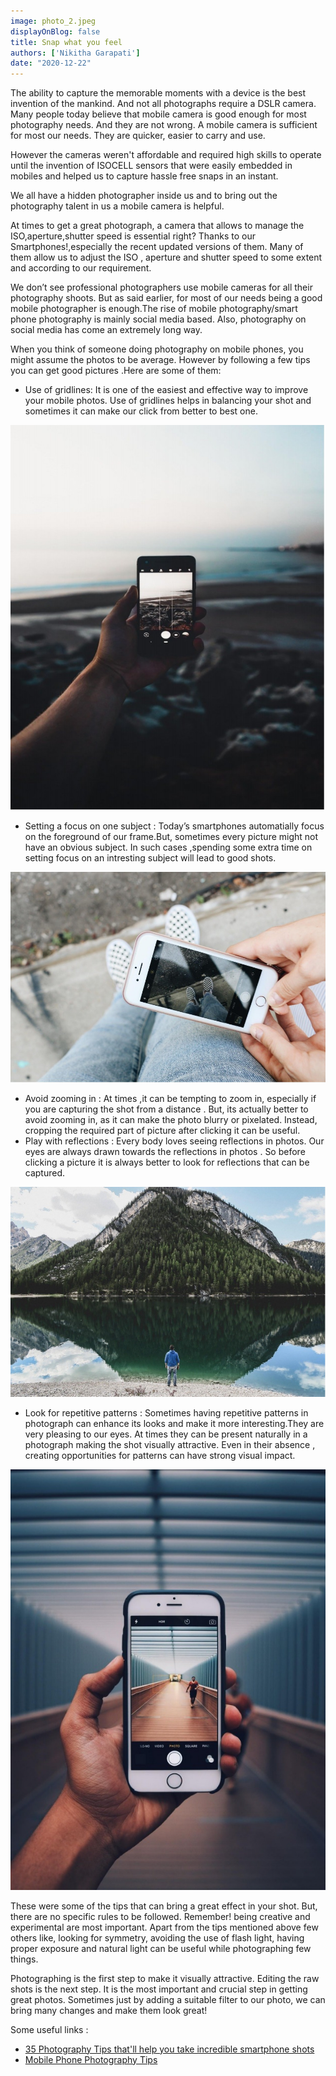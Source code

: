 ```yaml
---
image: photo_2.jpeg
displayOnBlog: false
title: Snap what you feel
authors: ['Nikitha Garapati']
date: "2020-12-22"
---
```


The ability to capture the memorable moments with a device is the best invention of the mankind. And not all photographs require a DSLR camera. Many people today believe that mobile camera is good enough for most photography needs. And they are not wrong. A mobile camera is sufficient for most our needs. They are quicker, easier to carry and use.

However the cameras weren't affordable and required high skills to operate until the invention of ISOCELL sensors that were easily embedded in mobiles and helped us to capture hassle free snaps in an instant.

We all have a hidden photographer inside us and to bring out the photography talent in us a mobile camera is helpful. 

At times to get a great photograph, a camera that allows to manage the ISO,aperture,shutter speed is essential right? Thanks to our Smartphones!,especially the recent updated versions of them. Many of them allow us to adjust the ISO , aperture and shutter speed to some extent and according to our requirement. 

We don’t see professional photographers use mobile cameras for all their photography shoots. But as said earlier, for most of our needs being a good mobile photographer is enough.The rise of mobile photography/smart phone photography is mainly social media based. Also, photography on social media has come an extremely long way.

When you think of someone doing photography on mobile phones, you might assume the photos to be average. However by following a few tips you can get good pictures .Here are some of them:
- Use of gridlines: It is one of the easiest and effective way to improve your mobile photos. Use of gridlines helps in balancing your shot and sometimes it can make our click from better to best one.

![Photo 1](photo_1.jpeg)


- Setting a focus on one subject : Today’s smartphones automatially focus on the foreground of our frame.But, sometimes every picture might not have an obvious subject. In such cases ,spending some extra time on setting focus on an intresting subject will lead to good shots.

![Photo 2](photo_2.jpeg)


- Avoid zooming in : At times ,it can be tempting to zoom in, especially if you are capturing the shot from a distance . But, its actually better to avoid zooming in, as it can make the photo blurry or pixelated. Instead, cropping the required part of picture after clicking it can be useful.
- Play with reflections : Every body loves seeing reflections in photos. Our eyes are always drawn towards the reflections in photos . So before clicking a picture it is always better to look for reflections that can be captured.

![Photo 3](photo_3.jpeg)

- Look for repetitive patterns : Sometimes having repetitive patterns in photograph can enhance its looks and make it more interesting.They are very pleasing to our eyes. At times they can be present naturally in a photograph making the shot visually attractive. Even in their absence , creating opportunities for patterns can have strong visual impact.

![Photo 4](photo_4.jpeg)

These were some of the tips that can bring a great effect in your shot. But, there are no specific rules to be followed. Remember! being creative and experimental are most important. Apart from the tips mentioned above few others like, looking for symmetry, avoiding the use of flash light, having proper exposure and natural light can be useful while photographing few things.

Photographing is the first step to make it visually attractive. Editing the raw shots is the next step. It is the most important and crucial step in getting great photos. Sometimes just by adding a suitable filter to our
photo, we can bring many changes and make them look great!

Some useful links :
- [35 Photography Tips that'll help you take incredible smartphone shots](https://iso.500px.com/35-mobile-photography-tips-thatll-help-you-take-incredible-smartphone-shots/)
- [Mobile Phone Photography Tips](https://www.digitalphotomentor.com/mobile-phone-photography-tips/)